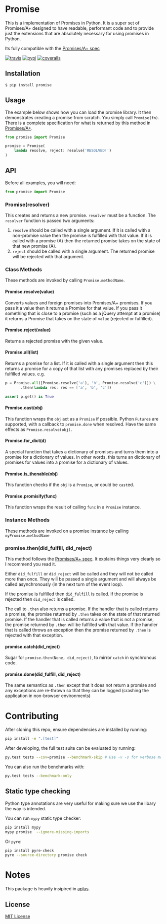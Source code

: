 # Promise

This is a implementation of Promises in Python.
It is a super set of Promises/A+ designed to have readable, performant code and to provide just the extensions that are absolutely necessary for using promises in Python.

Its fully compatible with the [Promises/A+ spec](http://promises-aplus.github.io/promises-spec/)

[![travis][travis-image]][travis-url]
[![pypi][pypi-image]][pypi-url]
[![coveralls][coveralls-image]][coveralls-url]

[travis-image]: https://img.shields.io/travis/syrusakbary/promise.svg?style=flat
[travis-url]: https://travis-ci.org/syrusakbary/promise
[pypi-image]: https://img.shields.io/pypi/v/promise.svg?style=flat
[pypi-url]: https://pypi.python.org/pypi/promise
[coveralls-image]: https://coveralls.io/repos/syrusakbary/promise/badge.svg?branch=master&service=github
[coveralls-url]: https://coveralls.io/github/syrusakbary/promise?branch=master

## Installation

    $ pip install promise

## Usage

The example below shows how you can load the promise library. It then demonstrates creating a promise from scratch. You simply call `Promise(fn)`. There is a complete specification for what is returned by this method in [Promises/A+](http://promises-aplus.github.com/promises-spec/).

```python
from promise import Promise

promise = Promise(
    lambda resolve, reject: resolve('RESOLVED!')
)
```

## API

Before all examples, you will need:

```python
from promise import Promise
```

### Promise(resolver)

This creates and returns a new promise. `resolver` must be a function. The `resolver` function is passed two arguments:

1.  `resolve` should be called with a single argument. If it is called with a non-promise value then the promise is fulfilled with that value. If it is called with a promise (A) then the returned promise takes on the state of that new promise (A).
2.  `reject` should be called with a single argument. The returned promise will be rejected with that argument.

### Class Methods

These methods are invoked by calling `Promise.methodName`.

#### Promise.resolve(value)

Converts values and foreign promises into Promises/A+ promises. If you pass it a value then it returns a Promise for that value. If you pass it something that is close to a promise (such as a jQuery attempt at a promise) it returns a Promise that takes on the state of `value` (rejected or fulfilled).

#### Promise.reject(value)

Returns a rejected promise with the given value.

#### Promise.all(list)

Returns a promise for a list. If it is called with a single argument then this returns a promise for a copy of that list with any promises replaced by their fulfilled values. e.g.

```python
p = Promise.all([Promise.resolve('a'), 'b', Promise.resolve('c')]) \
       .then(lambda res: res == ['a', 'b', 'c'])

assert p.get() is True
```

#### Promise.cast(obj)

This function wraps the `obj` act as a `Promise` if possible.
Python `Future`s are supported, with a callback to `promise.done` when resolved.
Have the same effects as `Promise.resolve(obj)`.

#### Promise.for_dict(d)

A special function that takes a dictionary of promises and turns them
into a promise for a dictionary of values. In other words, this turns
an dictionary of promises for values into a promise for a dictionary
of values.

#### Promise.is_thenable(obj)

This function checks if the `obj` is a `Promise`, or could be `cast`ed.

#### Promise.promisify(func)

This function wraps the result of calling `func` in a `Promise` instance.

### Instance Methods

These methods are invoked on a promise instance by calling `myPromise.methodName`

### promise.then(did_fulfill, did_reject)

This method follows the [Promises/A+ spec](http://promises-aplus.github.io/promises-spec/). It explains things very clearly so I recommend you read it.

Either `did_fulfill` or `did_reject` will be called and they will not be called more than once. They will be passed a single argument and will always be called asynchronously (in the next turn of the event loop).

If the promise is fulfilled then `did_fulfill` is called. If the promise is rejected then `did_reject` is called.

The call to `.then` also returns a promise. If the handler that is called returns a promise, the promise returned by `.then` takes on the state of that returned promise. If the handler that is called returns a value that is not a promise, the promise returned by `.then` will be fulfilled with that value. If the handler that is called throws an exception then the promise returned by `.then` is rejected with that exception.

#### promise.catch(did_reject)

Sugar for `promise.then(None, did_reject)`, to mirror `catch` in synchronous code.

#### promise.done(did_fulfill, did_reject)

The same semantics as `.then` except that it does not return a promise and any exceptions are re-thrown so that they can be logged (crashing the application in non-browser environments)

# Contributing

After cloning this repo, ensure dependencies are installed by running:

```sh
pip install -e ".[test]"
```

After developing, the full test suite can be evaluated by running:

```sh
py.test tests --cov=promise --benchmark-skip # Use -v -s for verbose mode
```

You can also run the benchmarks with:

```sh
py.test tests --benchmark-only
```

## Static type checking

Python type annotations are very useful for making sure we use the libary the way is intended.

You can run `mypy` static type checker:

```sh
pip install mypy
mypy promise  --ignore-missing-imports
```

Or `pyre`:

```sh
pip install pyre-check
pyre --source-directory promise check
```

# Notes

This package is heavily insipired in [aplus](https://github.com/xogeny/aplus).

## License

[MIT License](https://github.com/syrusakbary/promise/blob/master/LICENSE)
